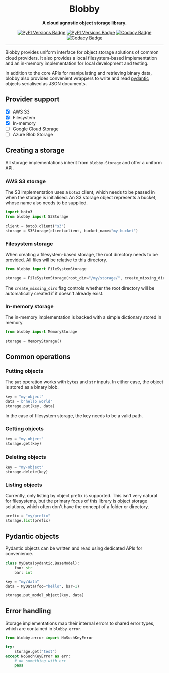 <div align="center">

# Blobby

**A cloud agnostic object storage library.**

[![PyPI Versions Badge](https://badge.fury.io/py/blobby.svg)](https://badge.fury.io/py/blobby/)
[![PyPI Versions Badge](https://img.shields.io/pypi/pyversions/blobby.svg)](https://pypi.org/project/blobby/)
[![Codacy Badge](https://app.codacy.com/project/badge/Grade/5c800180fb3b466fb8964d798aecdcc2)](https://app.codacy.com/gh/davidsteiner/blobby/dashboard?utm_source=gh&utm_medium=referral&utm_content=&utm_campaign=Badge_grade)
[![Codacy Badge](https://app.codacy.com/project/badge/Coverage/5c800180fb3b466fb8964d798aecdcc2)](https://app.codacy.com/gh/davidsteiner/blobby/dashboard?utm_source=gh&utm_medium=referral&utm_content=&utm_campaign=Badge_coverage)

</div>

---

Blobby provides uniform interface for object storage solutions of common cloud providers.
It also provides a local filesystem-based implementation and an in-memory implementation
for local development and testing.

In addition to the core APIs for manipulating and retrieving
binary data, blobby also provides convenient wrappers to 
write and read
[pydantic](https://docs.pydantic.dev/latest/) objects
serialised as JSON documents.

## Provider support

- [x] AWS S3
- [x] Filesystem
- [x] In-memory
- [ ] Google Cloud Storage
- [ ] Azure Blob Storage

## Creating a storage

All storage implementations inherit from `blobby.Storage` and
offer a uniform API.

### AWS S3 storage

The S3 implementation uses a `boto3` client, which needs to be
passed in when the storage is initialised. An S3 storage object
represents a bucket, whose name also needs to be supplied.

```python
import boto3
from blobby import S3Storage

client = boto3.client("s3")
storage = S3Storage(client=client, bucket_name="my-bucket")
```

### Filesystem storage

When creating a filesystem-based storage, the root directory
needs to be provided. All files will be relative to this 
directory.

```python
from blobby import FileSystemStorage

storage = FileSystemStorage(root_dir="/my/storage/", create_missing_dirs=True)
```

The `create_missing_dirs` flag controls whether the root directory
will be automatically created if it doesn't already exist.

### In-memory storage

The in-memory implementation is backed with a simple dictionary stored
in memory.

```python
from blobby import MemoryStorage

storage = MemoryStorage()
```

## Common operations

### Putting objects

The `put` operation works with `bytes` and `str` inputs.
In either case, the object is stored as a binary blob.

```python
key = "my-object"
data = b"hello world"
storage.put(key, data)
```

In the case of filesystem storage, the key needs to be a 
valid path.

### Getting objects

```python
key = "my-object"
storage.get(key)
```

### Deleting objects

```python
key = "my-object"
storage.delete(key)
```

### Listing objects

Currently, only listing by object prefix is supported.
This isn't very natural for filesystems, but the primary focus
of this library is object storage solutions, which often
don't have the concept of a folder or directory.

```python
prefix = "my/prefix"
storage.list(prefix)
```

## Pydantic objects

Pydantic objects can be written and read using 
dedicated APIs for convenience.

```python
class MyData(pydantic.BaseModel):
    foo: str
    bar: int

key = "my/data"
data = MyData(foo="hello", bar=1)

storage.put_model_object(key, data)
```

## Error handling

Storage implementations map their internal errors
to shared error types, which are contained in `blobby.error`.

```python
from blobby.error import NoSuchKeyError

try:
    storage.get("test")
except NoSuchKeyError as err:
    # do something with err
    pass
```